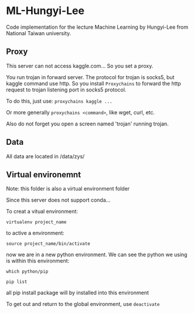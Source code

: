 # ML-Hungyi-Lee
Code implementation for the lecture Machine Learning by Hungyi-Lee from National Taiwan university.

## Proxy
This server can not access kaggle.com... So you set a proxy.

You run trojan in forward server. The protocol for trojan is socks5, but kaggle command use http. So you install `Proxychains` to forward the http request to trojan listening port in socks5 protocol.

To do this, just use: `proxychains kaggle ... `

Or more generally `proxychains <command>`, like wget, curl, etc.

Also do not forget you open a screen named 'trojan' running trojan. 

## Data
All data are located in /data/zys/

## Virtual environemnt
Note: this folder is also a virtual environment folder

Since this server does not support conda...

To creat a vitual environment:

`virtualenv project_name`

to active a environment:

`source project_name/bin/activate`

now we are in a new python environment. We can see the python we using is within this environment:

`which python/pip`

`pip list`

all pip install package will by installed into this environment

To get out and return to the global environment, use `deactivate`

